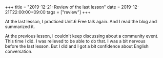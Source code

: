 +++
title =  "2019-12-21: Review of the last lesson"
date = 2019-12-21T22:00:00+09:00
tags = ["review"]
+++

At the last lesson, I practiced Unit.6 Free talk again.
And I read the blog and summarized it.

At the previous lesson, I couldn't keep discussing about a community event.
This time I did. I was relieved to be able to do that.
I was a bit nervous before the last lesson.
But I did and I got a bit confidence about English conversation.
